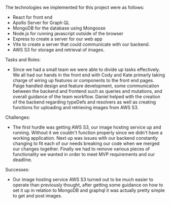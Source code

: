 The technologies we implemented for this project were as follows:
- React for front end
- Apollo Server for Graph QL
- MongoDB for the database using Mongoose
- Node.js for running javascript outside of the browser
- Express to create a server for our web app
- Vite to create a server that could communicate with our backend.
- AWS S3 for storage and retrieval of images.

Tasks and Roles:
- Since we had a small team we were able to divide up tasks effectively. We all had our hands in the front end with Cody and Kate primarly taking charge of wiring up features or components to the front end pages. Paige handled design and feature development, some communication between the backend and frontend such as queries and mutations, and overall guidance of the team workflow. Daniel helped with the creation of the backend regarding typeDefs and resolvers as well as creating functions for uploading and retrieving images from AWS S3.

Challenges: 
- The first hurdle was getting AWS S3, our image hosting service up and running. Without it we couldn't function properly since we didn't have a working application. Next up was issues with our backend constantly changing to fit each of our needs breaking our code when we merged our changes together. Finally we had to remove various pieces of functionality we wanted in order to meet MVP requirements and our deadline.

Successes: 
- Our image hosting service AWS S3 turned out to be much easier to operate than previously thought, after getting some guidance on how to set it up in relation to MongoDB and graphql it was actually pretty simple to get and post images. 

